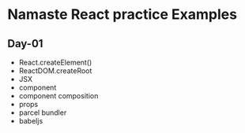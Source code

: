 # Namaste React practice Examples

## Day-01
- React.createElement()
- ReactDOM.createRoot
- JSX
- component
- component composition
- props
- parcel bundler
- babeljs